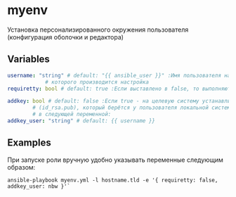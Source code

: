 # myenv
Установка персонализированного окружения пользователя (конфигурация оболочки и редактора)
## Variables
```yaml
username: "string" # default: "{{ ansible_user }}" :Имя пользователя на удалённой системе, для
			# которого производится настройка
requiretty: bool # default: true :Если выставлено в false, то выполняются команды, требующие become

addkey: bool # default: false :Если true - на целевую систему устанавливается публичный ключ SSH,
		# (id_rsa.pub), который берётся у пользователя локальной системы, указанного
		# в следующей переменной:
addkey_user: "string" # default: {{ username }}

```
## Examples
При запуске роли вручную удобно указывать переменные следующим образом:
```shell
ansible-playbook myenv.yml -l hostname.tld -e '{ requiretty: false, addkey_user: nbw }'`
```

